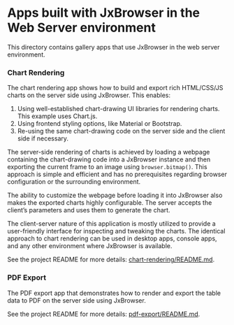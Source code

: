 # Apps built with JxBrowser in the Web Server environment

This directory contains gallery apps that use JxBrowser in the web server environment.

### Chart Rendering

The chart rendering app shows how to build and export rich HTML/CSS/JS charts 
on the server side using JxBrowser. This enables:

1. Using well-established chart-drawing UI libraries for rendering charts. This 
   example uses Chart.js.
2. Using frontend styling options, like Material or Bootstrap.
3. Re-using the same chart-drawing code on the server side and the client side
   if necessary.

The server-side rendering of charts is achieved by loading a webpage containing
the chart-drawing code into a JxBrowser instance and then exporting the current 
frame to an image using `browser.bitmap()`. This approach is simple and efficient 
and has no prerequisites regarding browser configuration or the surrounding environment.

The ability to customize the webpage before loading it into JxBrowser also makes 
the exported charts highly configurable. The server accepts the client’s parameters
and uses them to generate the chart.

The client-server nature of this application is mostly utilized to provide a user-friendly 
interface for inspecting and tweaking the charts. The identical approach to chart 
rendering can be used in desktop apps, console apps, and any other environment where 
JxBrowser is available.

See the project README for more details: [chart-rendering/README.md](chart-rendering/README.md).

### PDF Export

The PDF export app that demonstrates how to render and export the table data to PDF
on the server side using JxBrowser.

See the project README for more details: [pdf-export/README.md](pdf-export/README.md).
